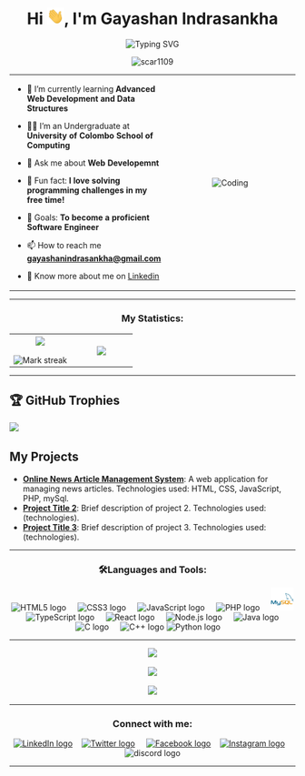 
<h1 align="center">Hi <img src="https://raw.githubusercontent.com/joaobzao/joaobzao/master/wave.gif" width="30px">, I'm Gayashan Indrasankha</h1>
<p align="center" ><img src="https://readme-typing-svg.demolab.com?font=Fira+Code&pause=1000&color=D2A306&center=true&vCenter=true&random=false&width=600&lines=Driven+by+innovation+and+excellence;Bridging+technology+and+creativity;Passionate+about+building+scalable+solutions;Championing+collaborative+problem-solving;Committed+to+lifelong+learning+and+growth" alt="Typing SVG" />
</p>
<p align="center"> <img src="https://komarev.com/ghpvc/?username=indrasankhag&label=Profile%20views&color=0e75b6&style=flat" alt="scar1109" /> </p>

<table align="center">
<tr border="none">
<td width="50%" align="left">
  
- 🌱 I’m currently learning **Advanced Web Development and Data Structures**

- 🧑‍🎓 I’m an Undergraduate at **University of Colombo School of Computing**

- 💬 Ask me about **Web Developemnt**
  
- 🎲 Fun fact: **I love solving programming challenges in my free time!**

- 🎯 Goals: **To become a proficient Software Engineer**

- 📫 How to reach me **gayashanindrasankha@gmail.com**

- 📄 Know more about me on [Linkedin](https://www.linkedin.com/in/gayashan-indrasankha/)

</td>
<td width="50%" align="center">

  <img align="center" alt="Coding" width="450" src="https://github.com/7oSkaaa/7oSkaaa/blob/main/Images/Right_Side.gif?raw=true">

  
  </td>
</tr>
</table>

---

<h3 align="center">My Statistics:</h3>
<p align="center">
<table align="center">
<tr border="none">
<td width="50%" align="center">
  
  <img  align="center"  src="https://github-readme-stats.vercel.app/api?username=indrasankhag&theme=algolia&show_icons=true&count_private=true" />
  <br></br>
  <img  title="🔥 Get streak stats for your profile at git.io/streak-stats" alt="Mark streak" src="https://github-readme-streak-stats.herokuapp.com/?user=indrasankhag&theme=algolia&hide_border=false" /> 
</td>
<td width="50%" align="center">

  <img  align="center"  src="https://github-readme-stats.anuraghazra1.vercel.app/api/top-langs/?username=indrasankhag&theme=algolia&hide_border=false&no-bg=true&no-frame=true&langs_count=10"/>
  
  </td>
</tr>
</table>


---


## 🏆 GitHub Trophies
![](https://github-profile-trophy.vercel.app/?username=indrasankhag&theme=algolia&no-frame=false&no-bg=false&margin-w=4)

<h2 align="left">My Projects</h2>

- **[Online News Article Management System](https://github.com/indrasankhag/Online-News-Article-Management-System)**: A web application for managing news articles. Technologies used: HTML, CSS, JavaScript, PHP, mySql.
- **[Project Title 2](link-to-your-project)**: Brief description of project 2. Technologies used: (technologies).
- **[Project Title 3](link-to-your-project)**: Brief description of project 3. Technologies used: (technologies).


---


<h3 align="center">🛠️Languages and Tools:</h3>

<div align="center">
  <img src="https://cdn.jsdelivr.net/gh/devicons/devicon/icons/html5/html5-original.svg" height="40" alt="HTML5 logo" />
  <img width="12" />
  <img src="https://cdn.jsdelivr.net/gh/devicons/devicon/icons/css3/css3-original.svg" height="40" alt="CSS3 logo" />
  <img width="12" />
  <img src="https://cdn.jsdelivr.net/gh/devicons/devicon/icons/javascript/javascript-original.svg" height="40" alt="JavaScript logo" />
  <img width="12" />
  <img src="https://cdn.jsdelivr.net/gh/devicons/devicon/icons/php/php-original.svg" height="40" alt="PHP logo" />
  <img width="12" />
  <img src="https://raw.githubusercontent.com/devicons/devicon/master/icons/mysql/mysql-original-wordmark.svg" height="40" alt="MySQL logo" />
  <img width="12" />
  <img src="https://cdn.jsdelivr.net/gh/devicons/devicon/icons/typescript/typescript-original.svg" height="40" alt="TypeScript logo" />
  <img width="12" />
  <img src="https://cdn.jsdelivr.net/gh/devicons/devicon/icons/react/react-original.svg" height="40" alt="React logo" />
  <img width="12" />
  <img src="https://upload.wikimedia.org/wikipedia/commons/d/d9/Node.js_logo.svg" height="40" alt="Node.js logo" />
  <img width="12" />
  <img src="https://cdn.jsdelivr.net/gh/devicons/devicon/icons/java/java-original.svg" height="40" alt="Java logo" />
  <img width="12" />
  <img src="https://cdn.jsdelivr.net/gh/devicons/devicon/icons/c/c-original.svg" height="40" alt="C logo" />
  <img width="12" />
  <img src="https://cdn.jsdelivr.net/gh/devicons/devicon/icons/cplusplus/cplusplus-original.svg" height="40" alt="C++ logo" />
  <img src="https://cdn.jsdelivr.net/gh/devicons/devicon/icons/python/python-original.svg" height="40" alt="Python logo" />
  <img width="12" />
</div>


---


<div align="center">
  <img src="https://profile-counter.glitch.me/indrasankhag/count.svg?"  />
</div>


<p align="center">
  <img src="https://readme-typing-svg.herokuapp.com/?font=Righteous&size=25&center=true&pause=1000&color=07F700&&vCenter=true&width=500&height=70&duration=4000&lines=Thank+you+for+visiting!+💻;+Your+interest+is+greatly+appreciated!;Let’s+collaborate+on+new+ideas!">
</p>

<p align="center">
  <img src="https://github.com/7oSkaaa/7oSkaaa/blob/main/Images/OS.gif">
</p>


  
---

<h3 align="center">Connect with me:</h3>
<p align="center">
  <a href="https://www.linkedin.com/in/gayashan-indrasankha/" target="_blank"><img src="https://cdn.jsdelivr.net/gh/devicons/devicon/icons/linkedin/linkedin-original.svg" height="40" alt="LinkedIn logo" /></a><img width="12" /> 
  <a href="https://x.com/indrasankhaG" target="_blank"><img src="https://cdn.jsdelivr.net/gh/devicons/devicon/icons/twitter/twitter-original.svg" height="40" alt="Twitter logo" /></a> <img width="12" />
  <a href="https://web.facebook.com/gayashan.indrasanka.3" target="_blank"><img src="https://cdn.jsdelivr.net/gh/devicons/devicon/icons/facebook/facebook-original.svg" height="40" alt="Facebook logo" /></a><img width="12" />
  <a href="https://www.instagram.com/_.gaiya.___/" target="_blank"><img src="https://upload.wikimedia.org/wikipedia/commons/a/a5/Instagram_icon.png" height="40" alt="Instagram logo" /></a><img width="12" />
  <img src="https://raw.githubusercontent.com/maurodesouza/profile-readme-generator/master/src/assets/icons/social/discord/default.svg" width="52" height="40" alt="discord logo"  />
</p>
</p>

---

